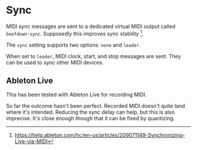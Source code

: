 # Sync

MIDI sync messages are sent to a dedicated virtual MIDI output called
`beefdown-sync`. Supposedly this improves sync stability [^1].

The `sync` setting supports two options: `none` and `leader`.

When set to `leader`, MIDI clock, start, and stop messages are sent. They can be
used to sync other MIDI devices.

## Ableton Live

This has been tested with Ableton Live for recording MIDI.

So far the outcome hasn't been perfect. Recorded MIDI doesn't quite land where
it's intended. Reducing the sync delay can help, but this is also imprecise.
It's close enough though that it can be fixed by quantizing.

[^1]: https://help.ableton.com/hc/en-us/articles/209071149-Synchronizing-Live-via-MIDI

